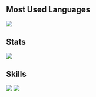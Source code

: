 ## Most Used Languages
<img src="https://github-readme-stats.vercel.app/api/top-langs/?username=brandonkirbyson&theme=transparent&layout=donut&hide_border=true&hide=shell&hide_title=true" />

## Stats
<img src="https://github-readme-stats.vercel.app/api?username=brandonkirbyson&show_icons=true&theme=transparent&hide_border=true&include_all_commits=true&count_private=true&hide_rank=true&hide_title=true&hide=issues,prs" />

## Skills
<img src="https://skillicons.dev/icons?i=ts,nodejs,js,css,html,java,rust,python,arduino,webpack,firebase,threejs,vercel" />
<img src="https://skillicons.dev/icons?i=vscode,git,github,androidstudio,neovim,vim,idea" />



